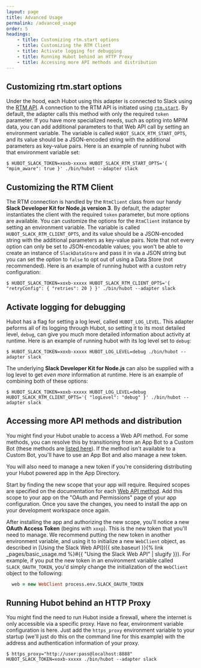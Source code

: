 ```yaml
---
layout: page
title: Advanced Usage
permalink: /advanced_usage
order: 5
headings:
    - title: Customizing rtm.start options
    - title: Customizing the RTM Client
    - title: Activate logging for debugging
    - title: Running Hubot behind an HTTP Proxy
    - title: Accessing more API methods and distribution
---
```


## Customizing rtm.start options

Under the hood, each Hubot using this adapter is connected to Slack using the [RTM API](https://api.slack.com/rtm). A
connection to the RTM API is initiated using [`rtm.start`](https://api.slack.com/methods/rtm.start).
By default, the adapter calls this method with only the required `token` parameter. If you have more specialized needs,
such as opting into MPIM data, you can add additional parameters to that Web API call by setting an environment
variable. The variable is called `HUBOT_SLACK_RTM_START_OPTS`, and its value should be a JSON-encoded string with
the additional parameters as key-value pairs. Here is an example of running hubot with that environment variable set:

```
$ HUBOT_SLACK_TOKEN=xoxb-xxxxx HUBOT_SLACK_RTM_START_OPTS='{ "mpim_aware": true }' ./bin/hubot --adapter slack
```

## Customizing the RTM Client

The RTM connection is handled by the `RtmClient` class from our handy
**Slack Developer Kit for Node.js version 3**. By default, the adapter instantiates the client with the required
`token` parameter, but more options are available. You can customize the options for the `RtmClient` instance by setting
an environment variable. The variable is called `HUBOT_SLACK_RTM_CLIENT_OPTS`, and its value should be a JSON-encoded
string with the additional parameters as key-value pairs. Note that not every option can only be set to JSON-encodable
values; you won't be able to create an instance of `SlackDataStore` and pass it in via a JSON string but you can set the
option to `false` to opt out of using a Data Store (not recommended). Here is an example of running hubot with a custom
retry configuration:

```
$ HUBOT_SLACK_TOKEN=xoxb-xxxxx HUBOT_SLACK_RTM_CLIENT_OPTS='{ "retryConfig": { "retries": 20 } }' ./bin/hubot --adapter slack
```

## Activate logging for debugging

Hubot has a flag for setting a log level, called `HUBOT_LOG_LEVEL`. This adapter peforms all of its logging through
Hubot, so setting it to its most detailed level, `debug`, can give you much more detailed information about activity
at runtime. Here is an example of running hubot with its log level set to `debug`:

```
$ HUBOT_SLACK_TOKEN=xoxb-xxxxx HUBOT_LOG_LEVEL=debug ./bin/hubot --adapter slack
```

The underlying **Slack Developer Kit for Node.js** can also be supplied with a log level to get _even more_ information
at runtime. Here is an example of combining both of these options:

```
$ HUBOT_SLACK_TOKEN=xoxb-xxxxx HUBOT_LOG_LEVEL=debug HUBOT_SLACK_RTM_CLIENT_OPTS='{ "logLevel": "debug" }' ./bin/hubot --adapter slack
```

## Accessing more API methods and distribution

You might find your Hubot unable to access a Web API method. For some methods, you can resolve this by transitioning
from an App Bot to a Custom Bot (these methods are [listed here](https://api.slack.com/bot-users#bot_methods)). If the
method isn't available to a Custom Bot, you'll have to use an App Bot and also manage a new token.

You will also need to manage a new token if you're considering distributing your Hubot powered app in the App Directory.

Start by finding the new scope that your app will require. Required scopes are specified on the documentation for each
[Web API method](https://api.slack.com/methods). Add this scope to your app on the "OAuth and Permissions" page of your
app configuration. Once you save the changes, you need to install the app on your development workspace once again.

After installing the app and authorizing the new scope, you'll notice a new **OAuth Access Token** (begins with `xoxp`).
This is the new token that you'll need to manage. We recommend putting the new token in another environment variable,
and using it to initialize a new `WebClient` object, as described in
[Using the Slack Web API]({{ site.baseurl }}{% link _pages/basic_usage.md %}#{{ "Using the Slack Web API" | slugify }}). For
example, if you put the new token in an environment variable called `SLACK_OAUTH_TOKEN`, you'd simply change the
initialization of the `WebClient` object to the following:

```coffeescript
  web = new WebClient process.env.SLACK_OAUTH_TOKEN
```

## Running Hubot behind an HTTP Proxy

You might find the need to run Hubot inside a firewall, where the internet is only accessible via a specific proxy.
Have no fear, environment variable configuration is here. Just add the `https_proxy` environment variable to your
startup (we'll just do this on the command line for this example) with the address and authentication information of
your proxy.

```
$ https_proxy="http://user:pass@localhost:8888" HUBOT_SLACK_TOKEN=xoxb-xxxxx ./bin/hubot --adapter slack
```
